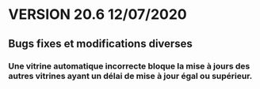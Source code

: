 <div class="releaseNotesVersion">
<div class="titreEtDate"><h1>VERSION 20.6 <span class="date-release">12/07/2020</span></h1></div>
<div class="releasesImportantes">
</div>
<h2>Bugs fixes et modifications diverses</h2>
<div class="bugsEtMod">
<div class="correctionsOuMod">
<div class="titre"><h3>Une vitrine automatique incorrecte bloque la mise à jours des autres vitrines ayant un délai de mise à jour égal ou supérieur.</h3></div>
</div>
</div>
</div>

